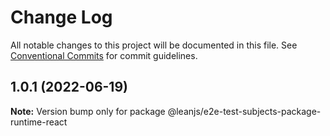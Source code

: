# Change Log

All notable changes to this project will be documented in this file.
See [Conventional Commits](https://conventionalcommits.org) for commit guidelines.

## 1.0.1 (2022-06-19)

**Note:** Version bump only for package @leanjs/e2e-test-subjects-package-runtime-react
